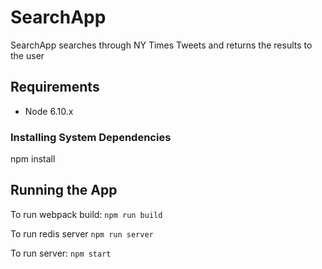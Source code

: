 # SearchApp

SearchApp searches through NY Times Tweets and returns the results to the user

## Requirements

- Node 6.10.x

### Installing System Dependencies

npm install

## Running the App

To run webpack build: `npm run build`

To run redis server `npm run server`

To run server: `npm start`
